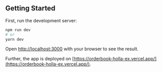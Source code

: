 ## Getting Started

First, run the development server:

```bash
npm run dev
# or
yarn dev
```

Open [http://localhost:3000](http://localhost:3000) with your browser to see the result.

Further, the app is deployed on [https://orderbook-holla-ex.vercel.app/](https://orderbook-holla-ex.vercel.app/).
